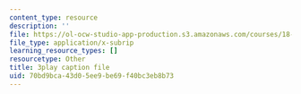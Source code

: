 ```yaml
---
content_type: resource
description: ''
file: https://ol-ocw-studio-app-production.s3.amazonaws.com/courses/18-01sc-single-variable-calculus-fall-2010/70bd9bca43d05ee9be69f40bc3eb8b73_TpWQlKHPyJ4.vtt
file_type: application/x-subrip
learning_resource_types: []
resourcetype: Other
title: 3play caption file
uid: 70bd9bca-43d0-5ee9-be69-f40bc3eb8b73
---
```

